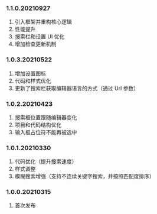 ### 1.1.0.20210927

1. 引入框架并重构核心逻辑
2. 性能提升
3. 搜索栏和设置 UI 优化
4. 增加检查更新机制



### 1.0.3.20210522

1. 增加设置图标
2. 代码和样式优化
3. 更新了搜索栏获取编辑器语言的方式（通过 Url 参数）



### 1.0.2.20210423

1. 搜索框位置跟随编辑器变化
2. 项目和代码结构优化
3. 输入框占位符不能再被选中



### 1.0.1.20210330

1. 代码优化（提升搜索速度）
2. 样式调整
3. 模糊搜索增强（支持不连续关键字搜索，并按照匹配度排序）



### 1.0.0.20210315

1. 首次发布
